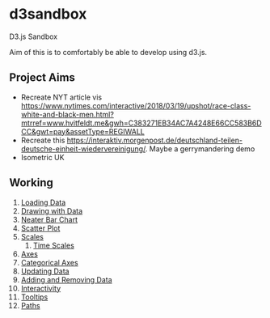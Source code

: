# d3sandbox
D3.js Sandbox

Aim of this is to comfortably be able to develop using d3.js. 

## Project Aims 

* Recreate NYT article vis https://www.nytimes.com/interactive/2018/03/19/upshot/race-class-white-and-black-men.html?mtrref=www.hvitfeldt.me&gwh=C383271EB34AC7A4248E66CC583B6DCC&gwt=pay&assetType=REGIWALL
* Recreate this https://interaktiv.morgenpost.de/deutschland-teilen-deutsche-einheit-wiedervereinigung/. Maybe a gerrymandering demo
* Isometric UK

## Working 

1. [Loading Data](./1.%20LoadingData/)
2. [Drawing with Data](./2.%20Drawing%20with%20Data/)
3. [Neater Bar Chart](./3.%20Neater%20Bar%20Chart/)
4. [Scatter Plot](./4.%20Scatter%20Plot/)
5. [Scales](./5.%20Scales/)
    1. [Time Scales](./5.%20Scales/5.1%20TimeScales/)
6. [Axes](./6%20Axes/)
7. [Categorical Axes](./7.%20Categorical%20Axes/)
8. [Updating Data](./8.%20Updating%20Data/)
9. [Adding and Removing Data](./9.%20Adding%20and%20Removing%20Data/)
10. [Interactivity](./10.%20Interactivity/)
11. [Tooltips](./11.%20Tooltips/)
12. [Paths](./12.%20Paths/)